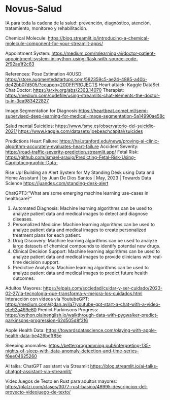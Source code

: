 # Novus-Salud
IA para toda la cadena de la salud: prevención, diagnóstico, atención, tratamiento, monitoreo y rehabilitación.

Chemical Molecule:
https://blog.streamlit.io/introducing-a-chemical-molecule-component-for-your-streamlit-apps/

Appointment System:
https://medium.com/mlearning-ai/doctor-patient-appointment-system-in-python-using-flask-with-source-code-2f92ae1f2c63

References:
Pose Estimation 40USD: https://store.augmentedstartups.com/582359c5-ae24-4885-a40b-de42bb07d505/?coupon=20OFFPROJECTS
Heart attack: Kaggle DataSet
Chat Doctor: https://arxiv.org/abs/2303.14070
Therapist: https://medium.com/codefile/using-streamlits-chat-elements-the-doctor-is-in-3ea983422827

Image Segmentation for Diagnosis:https://heartbeat.comet.ml/semi-supervised-deep-learning-for-medical-image-segmentation-5a14990ae58c

Salud mental
Suicidios: https://www.fsme.es/observatorio-del-suicidio-2021/
https://www.kaggle.com/datasets/joebeachcapital/suicides

Predictions 
Heart Failure:
https://hai.stanford.edu/news/proving-ai-clinic-algorithm-accurately-evaluates-heart-failure
Accident Severity:
https://road-traffic-severity-prediction.streamlit.app/
Fetal Risk:
https://github.com/ismael-araujo/Predicting-Fetal-Risk-Using-Cardiotocographic-Data-

Rise Up! Building an Alert System for My Standing Desk using Data and Home Assistant | by Juan De Dios Santos | May, 2023 | Towards Data Science
https://juandes.com/standing-desk-alert

ChatGPT3:"What are some emerging machine learning use-cases in healthcare?"
1. Automated Diagnosis: Machine learning algorithms can be used to analyze patient data and medical images to detect and diagnose diseases.
2. Personalized Medicine: Machine learning algorithms can be used to analyze patient data and medical images to create personalized treatment plans for each patient.
3. Drug Discovery: Machine learning algorithms can be used to analyze large datasets of chemical compounds to identify potential new drugs.
4. Clinical Decision Support: Machine learning algorithms can be used to analyze patient data and medical images to provide clinicians with real-time decision support.
5. Predictive Analytics: Machine learning algorithms can be used to analyze patient data and medical images to predict future health outcomes.

Adultos Mayores:
https://elpais.com/sociedad/cuidar-y-ser-cuidado/2023-02-27/la-tecnologia-que-transforma-y-mejora-los-cuidados.html
Interacción con videos vía YoutubeGPT:
https://medium.com/@dan.avila7/youtube-gpt-start-a-chat-with-a-video-efe92a499e60
Predict Parkinsons Progress: https://python.plainenglish.io/walkthrough-data-with-pygwalker-predict-parkinsons-progression-62d505d8f3f6

Apple Health Data:
https://towardsdatascience.com/playing-with-apple-health-data-be426bcff85e

Sleeping anomalies:
https://betterprogramming.pub/interpreting-135-nights-of-sleep-with-data-anomaly-detection-and-time-series-f6ee04625260

AI talks: ChatGPT assistant via Streamlit
https://blog.streamlit.io/ai-talks-chatgpt-assistant-via-streamlit/

VideoJuegos de Texto en Rust para adultos mayores:
https://platzi.com/clases/3077-rust-basico/48995-descripcion-del-proyecto-videojuego-de-texto/
